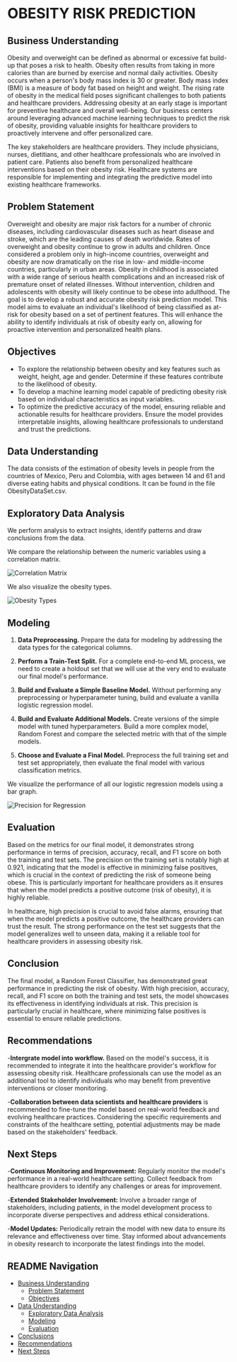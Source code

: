 # <span style="font-size: 32px;">**OBESITY RISK PREDICTION**</span>

## Business Understanding

Obesity and overweight can be defined as abnormal or excessive fat build-up that poses a risk to health. Obesity often results from taking in more calories than are burned by exercise and normal daily activities. Obesity occurs when a person's body mass index is 30 or greater. Body mass index (BMI) is a measure of body fat based on height and weight. The rising rate of obesity in the medical field poses significant challenges to both patients and healthcare providers. Addressing obesity at an early stage is important for preventive healthcare and overall well-being. Our business centers around leveraging advanced machine learning techniques to predict the risk of obesity, providing valuable insights for healthcare providers to proactively intervene and offer personalized care.

The key stakeholders are healthcare providers. They include physicians, nurses, dietitians, and other healthcare professionals who are involved in patient care. Patients also benefit from personalized healthcare interventions based on their obesity risk. Healthcare systems are responsible for implementing and integrating the predictive model into existing healthcare frameworks.

## Problem Statement

Overweight and obesity are major risk factors for a number of chronic diseases, including cardiovascular diseases such as heart disease and stroke, which are the leading causes of death worldwide. Rates of overweight and obesity continue to grow in adults and children. Once considered a problem only in high-income countries, overweight and obesity are now dramatically on the rise in low- and middle-income countries, particularly in urban areas. Obesity in childhood is associated with a wide range of serious health complications and an increased risk of premature onset of related illnesses. Without intervention, children and adolescents with obesity will likely continue to be obese into adulthood. The goal is to develop a robust and accurate obesity risk prediction model. This model aims to evaluate an individual's likelihood of being classified as at-risk for obesity based on a set of pertinent features. This will enhance the ability to identify individuals at risk of obesity early on, allowing for proactive intervention and personalized health plans.

## Objectives

- To explore the relationship between obesity and key features such as weight, height, age and gender. Determine if these features contribute to the likelihood of obesity.
- To develop a machine learning model capable of predicting obesity risk based on individual characteristics as input variables.
- To optimize the predictive accuracy of the model, ensuring reliable and actionable results for healthcare providers. Ensure the model provides interpretable insights, allowing healthcare professionals to understand and trust the predictions.

## Data Understanding

The data consists of the estimation of obesity levels in people from the countries of Mexico, Peru and Colombia, with ages between 14 and 61 and diverse eating habits and physical conditions. It can be found in the file ObesityDataSet.csv.

## Exploratory Data Analysis

We perform analysis to extract insights, identify patterns and draw conclusions from the data.

We compare the relationship between the numeric variables using a correlation matrix.

![Correlation Matrix](images/Correlation%20Matrix.png)

We also visualize the obesity types.

![Obesity Types](images/Distribution%20of%20Obesity%20Types.png)

## Modeling
1. **Data Preprocessing.** Prepare the data for modeling by addressing the data types for the categorical columns.

2. **Perform a Train-Test Split.** For a complete end-to-end ML process, we need to create a holdout set that we will use at the very end to evaluate our final model's performance.

3. **Build and Evaluate a Simple Baseline Model.** Without performing any preprocessing or hyperparameter tuning, build and evaluate a vanilla logistic regression model.

4. **Build and Evaluate Additional Models.** Create versions of the simple model with tuned hyperparameters. Build a more complex model, Random Forest and compare the selected metric with that of the simple models.

5. **Choose and Evaluate a Final Model.** Preprocess the full training set and test set appropriately, then evaluate the final model with various classification metrics.
   
We visualize the performance of all our logistic regression models using a bar graph.

![Precision for Regression](images/Comparison%20of%20Precision%20Scores.png)

## Evaluation

Based on the metrics for our final model, it demonstrates strong performance in terms of precision, accuracy, recall, and F1 score on both the training and test sets. The precision on the training set is notably high at 0.921, indicating that the model is effective in minimizing false positives, which is crucial in the context of predicting the risk of someone being obese. This is particularly important for healthcare providers as it ensures that when the model predicts a positive outcome (risk of obesity), it is highly reliable.

In healthcare, high precision is crucial to avoid false alarms, ensuring that when the model predicts a positive outcome, the healthcare providers can trust the result. The strong performance on the test set suggests that the model generalizes well to unseen data, making it a reliable tool for healthcare providers in assessing obesity risk.

## Conclusion

The final model, a Random Forest Classifier, has demonstrated great performance in predicting the risk of obesity. With high precision, accuracy, recall, and F1 score on both the training and test sets, the model showcases its effectiveness in identifying individuals at risk. This precision is particularly crucial in healthcare, where minimizing false positives is essential to ensure reliable predictions.

## Recommendations

-**Intergrate model into workflow.** Based on the model's success, it is recommended to integrate it into the healthcare provider's workflow for assessing obesity risk. Healthcare professionals can use the model as an additional tool to identify individuals who may benefit from preventive interventions or closer monitoring.

-**Collaboration between data scientists and healthcare providers** is recommended to fine-tune the model based on real-world feedback and evolving healthcare practices. Considering the specific requirements and constraints of the healthcare setting, potential adjustments may be made based on the stakeholders' feedback.

## Next Steps

-**Continuous Monitoring and Improvement:** Regularly monitor the model's performance in a real-world healthcare setting. Collect feedback from healthcare providers to identify any challenges or areas for improvement.

-**Extended Stakeholder Involvement:** Involve a broader range of stakeholders, including patients, in the model development process to incorporate diverse perspectives and address ethical considerations.

-**Model Updates:** Periodically retrain the model with new data to ensure its relevance and effectiveness over time. Stay informed about advancements in obesity research to incorporate the latest findings into the model.

## README Navigation

- [Business Understanding](#business-understanding)
  - [Problem Statement](#problem-statement)
  - [Objectives](#objectives)
- [Data Understanding](#data-understanding)
  - [Exploratory Data Analysis](#exploratory-data-analysis)
  - [Modeling](#modeling)
  - [Evaluation](#evaluation)
- [Conclusions](#conclusion)
- [Recommendations](#recommendations)
- [Next Steps](#next-steps)
